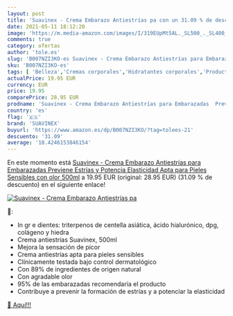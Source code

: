 ```yaml
---
layout: post
title: 'Suavinex - Crema Embarazo Antiestrías pa con un 31.09 % de descuento'
date: 2021-05-11 18:12:20
image: 'https://m.media-amazon.com/images/I/319EUpMt5AL._SL500_._SL400_.jpg'
comments: true
category: ofertas
author: 'tole.es'
slug: 'B007NZI3KO-es Suavinex - Crema Embarazo Antiestrías para Embarazadas...'
sku: 'B007NZI3KO-es'
tags: [ 'Belleza','Cremas corporales','Hidratantes corporales','Productos para el cuidado de la piel','Productos para el cuidado de la piel corporal','embarazo','suavinex', ]
actualPrice: 19.95 EUR
currency: EUR
price: 19.95
comparePrice: 28.95 EUR
prodname: 'Suavinex - Crema Embarazo Antiestrías para Embarazadas  Previene Estrías y Potencia Elasticidad  Apta para Pieles Sensibles con olor  500ml'
country: 'es'
flag: '🇪🇸'
brand: 'SUAVINEX'
buyurl: 'https://www.amazon.es/dp/B007NZI3KO/?tag=tolees-21'
descuento: '31.09'
average: '18.4246153846154'
---
```


En este momento está [Suavinex - Crema Embarazo Antiestrías para Embarazadas  Previene Estrías y Potencia Elasticidad  Apta para Pieles Sensibles con olor  500ml](https://www.amazon.es/dp/B007NZI3KO/?tag=tolees-21) a 19.95 EUR (original: 28.95 EUR) (31.09 %  de descuento) en el siguiente enlace!

[![Suavinex - Crema Embarazo Antiestrías pa](https://m.media-amazon.com/images/I/319EUpMt5AL._SL500_._SL400_.jpg)](https://www.amazon.es/dp/B007NZI3KO/?tag=tolees-21)

🔎:

- In gr e dientes: triterpenos de centella asiática, ácido hialurónico, dpg, colágeno y hiedra
- Crema antiestrías Suavinex, 500ml
- Mejora la sensación de picor
- Crema antiestrías apta para pieles sensibles
- Clínicamente testada bajo control dermatológico
- Con 89% de ingredientes de origen natural
- Con agradable olor
- 95% de las embarazadas recomendaría el producto
- Contribuye a prevenir la formación de estrías y a potenciar la elasticidad

[🛒 Aquí!!!](https://www.amazon.es/dp/B007NZI3KO/?tag=tolees-21)
